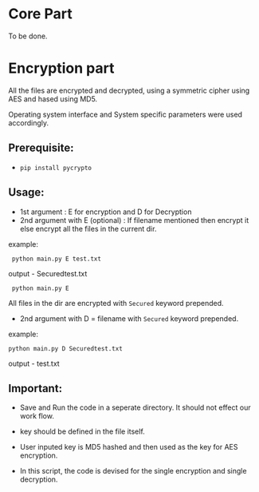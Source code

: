 # Core Part
To be done.

# Encryption part
All the files are encrypted and decrypted, using a symmetric cipher using AES and hased using MD5.

Operating system interface and System specific parameters were used accordingly. 
## Prerequisite:
- `pip install pycrypto` 
## Usage:
- 1st argument : E for encryption and D for Decryption
- 2nd argument with E (optional) :  If filename mentioned then encrypt it else encrypt all the files in the current dir.

example:

` python main.py E test.txt` 

output - Securedtest.txt 


` python main.py E`

All files in the dir are encrypted with `Secured` keyword prepended.

- 2nd argument with D = filename with `Secured` keyword prepended.

example:

`python main.py D Securedtest.txt`

output - test.txt
## Important:

- Save and Run the code in a seperate directory. It should not effect our work flow. 

- key should be defined in the file itself.
- User inputed key is MD5 hashed and then used as the key for AES encryption. 
- In this script, the code is devised for the single encryption and single decryption.
